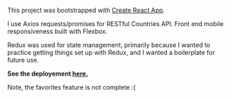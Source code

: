 This project was bootstrapped with [Create React App](https://github.com/facebookincubator/create-react-app).

I use Axios requests/promises for RESTful Countries API. Front end mobile responsiveness built with Flexbox. 

Redux was used for state management, primarily because I wanted to practice getting things set up with Redux, and I wanted a boilerplate for future use.

<b>See the deployement <a href="https://floating-river-42317.herokuapp.com/"> here. <a/> </b>

Note, the favorites feature is not complete :(
